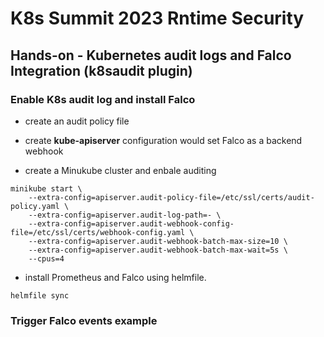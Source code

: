 # K8s Summit 2023 Rntime Security

##  Hands-on - Kubernetes audit logs and Falco Integration (k8saudit plugin)

### Enable K8s audit log and install Falco
- create an audit policy file
- create **kube-apiserver** configuration would set Falco as a backend webhook

- create a Minukube cluster and enbale auditing
```
minikube start \
    --extra-config=apiserver.audit-policy-file=/etc/ssl/certs/audit-policy.yaml \
    --extra-config=apiserver.audit-log-path=- \
    --extra-config=apiserver.audit-webhook-config-file=/etc/ssl/certs/webhook-config.yaml \
    --extra-config=apiserver.audit-webhook-batch-max-size=10 \
    --extra-config=apiserver.audit-webhook-batch-max-wait=5s \
    --cpus=4
```

- install Prometheus and Falco using helmfile.
```
helmfile sync
```

### Trigger Falco events example



